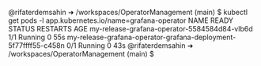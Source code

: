@rifaterdemsahin ➜ /workspaces/OperatorManagement (main) $ kubectl get pods -l app.kubernetes.io/name=grafana-operator
NAME                                                              READY   STATUS    RESTARTS   AGE
my-release-grafana-operator-5584584d84-vlb6d                      1/1     Running   0          55s
my-release-grafana-operator-grafana-deployment-5f77ffff55-c458n   0/1     Running   0          43s
@rifaterdemsahin ➜ /workspaces/OperatorManagement (main) $ 